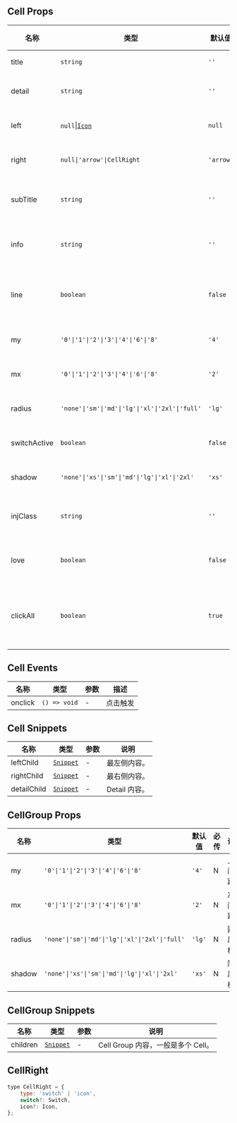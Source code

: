 ## Cell Props

| 名称         | 类型                                                              | 默认值    | 必传 | 说明                   |
| ------------ | ----------------------------------------------------------------- | --------- | ---- | ---------------------- |
| title        | `string`                                                          | `''`      | N    | 标题。                 |
| detail       | `string`                                                          | `''`      | N    | 右侧详情。             |
| left         | `null`\|[`Icon`](https://stdf.design/components?nav=icon&tab=1) | `null`    | N    | 最左侧内容。           |
| right        | `null\|'arrow'\|CellRight`                                        | `'arrow'` | N    | 最右侧内容。           |
| subTitle     | `string`                                                          | `''`      | N    | 左侧次级标题。         |
| info         | `string`                                                          | `''`      | N    | 右侧次级信息。         |
| line         | `boolean`                                                         | `false`   | N    | 是否显示底部分割线。   |
| my           | `'0'\|'1'\|'2'\|'3'\|'4'\|'6'\|'8'`                               | `'4'`     | N    | 上下间距。             |
| mx           | `'0'\|'1'\|'2'\|'3'\|'4'\|'6'\|'8'`                               | `'2'`     | N    | 左右间距。             |
| radius       | `'none'\|'sm'\|'md'\|'lg'\|'xl'\|'2xl'\|'full'`                   | `'lg'`    | N    | 圆角风格。             |
| switchActive | `boolean`                                                         | `false`   | N    | 开关状态。             |
| shadow       | `'none'\|'xs'\|'sm'\|'md'\|'lg'\|'xl'\|'2xl'`                     | `'xs'`    | N    | 阴影风格。             |
| injClass     | `string`                                                          | `''`      | N    | 注入 CSS 名称。        |
| love         | `boolean`                                                         | `false`   | N    | 是否开启关爱版。       |
| clickAll     | `boolean`                                                         | `true`    | N    | 是否点击整行触发事件。 |

## Cell Events

| 名称    | 类型         | 参数 | 描述     |
| ------- | ------------ | ---- | -------- |
| onclick | `() => void` | -    | 点击触发 |

## Cell Snippets

| 名称        | 类型                                                                | 参数 | 说明          |
| ----------- | ------------------------------------------------------------------- | ---- | ------------- |
| leftChild   | [`Snippet`](https://svelte.dev/docs/svelte/snippet#Typing-snippets) | -    | 最左侧内容。  |
| rightChild  | [`Snippet`](https://svelte.dev/docs/svelte/snippet#Typing-snippets) | -    | 最右侧内容。  |
| detailChild | [`Snippet`](https://svelte.dev/docs/svelte/snippet#Typing-snippets) | -    | Detail 内容。 |

## CellGroup Props

| 名称   | 类型                                            | 默认值 | 必传 | 说明       |
| ------ | ----------------------------------------------- | ------ | ---- | ---------- |
| my     | `'0'\|'1'\|'2'\|'3'\|'4'\|'6'\|'8'`             | `'4'`  | N    | 上下间距。 |
| mx     | `'0'\|'1'\|'2'\|'3'\|'4'\|'6'\|'8'`             | `'2'`  | N    | 左右间距。 |
| radius | `'none'\|'sm'\|'md'\|'lg'\|'xl'\|'2xl'\|'full'` | `'lg'` | N    | 圆角风格。 |
| shadow | `'none'\|'xs'\|'sm'\|'md'\|'lg'\|'xl'\|'2xl'`   | `'xs'` | N    | 阴影风格。 |

## CellGroup Snippets

| 名称     | 类型                                                                | 参数 | 说明                               |
| -------- | ------------------------------------------------------------------- | ---- | ---------------------------------- |
| children | [`Snippet`](https://svelte.dev/docs/svelte/snippet#Typing-snippets) | -    | Cell Group 内容，一般是多个 Cell。 |

## CellRight

```javascript
type CellRight = {
    type: 'switch' | 'icon',
    switch?: Switch,
    icon?: Icon,
};
```
